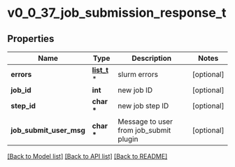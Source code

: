 # v0_0_37_job_submission_response_t

## Properties
Name | Type | Description | Notes
------------ | ------------- | ------------- | -------------
**errors** | [**list_t**](v0_0_37_error.md) \* | slurm errors | [optional] 
**job_id** | **int** | new job ID | [optional] 
**step_id** | **char \*** | new job step ID | [optional] 
**job_submit_user_msg** | **char \*** | Message to user from job_submit plugin | [optional] 

[[Back to Model list]](../README.md#documentation-for-models) [[Back to API list]](../README.md#documentation-for-api-endpoints) [[Back to README]](../README.md)


